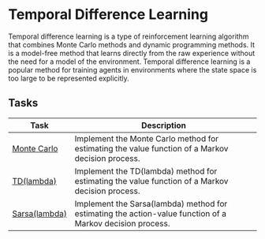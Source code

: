 # Temporal Difference Learning

Temporal difference learning is a type of reinforcement learning algorithm that combines Monte Carlo methods and dynamic programming methods. It is a model-free method that learns directly from the raw experience without the need for a model of the environment. Temporal difference learning is a popular method for training agents in environments where the state space is too large to be represented explicitly.

## Tasks

| Task                                 | Description                                                                                               |
|--------------------------------------|-----------------------------------------------------------------------------------------------------------|
| [Monte Carlo](./0-monte_carlo.py)    | Implement the Monte Carlo method for estimating the value function of a Markov decision process.          |
| [TD(lambda)](./1-td_lambda.py)       | Implement the TD(lambda) method for estimating the value function of a Markov decision process.           |
| [Sarsa(lambda)](./2-sarsa_lambda.py) | Implement the Sarsa(lambda) method for estimating the action-value function of a Markov decision process. |

